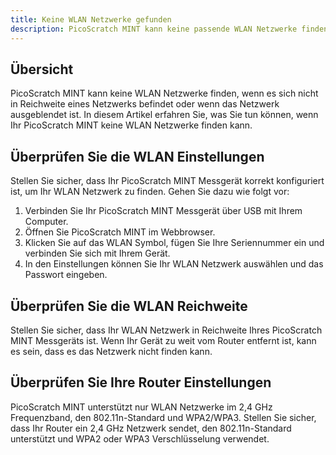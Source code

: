 ```yaml
---
title: Keine WLAN Netzwerke gefunden
description: PicoScratch MINT kann keine passende WLAN Netzwerke finden.
---
```


## Übersicht

PicoScratch MINT kann keine WLAN Netzwerke finden, wenn es sich nicht in Reichweite eines Netzwerks befindet oder wenn das Netzwerk ausgeblendet ist. In diesem Artikel erfahren Sie, was Sie tun können, wenn Ihr PicoScratch MINT keine WLAN Netzwerke finden kann.

## Überprüfen Sie die WLAN Einstellungen

Stellen Sie sicher, dass Ihr PicoScratch MINT Messgerät korrekt konfiguriert ist, um Ihr WLAN Netzwerk zu finden. Gehen Sie dazu wie folgt vor:

1. Verbinden Sie Ihr PicoScratch MINT Messgerät über USB mit Ihrem Computer.
2. Öffnen Sie PicoScratch MINT im Webbrowser.
3. Klicken Sie auf das WLAN Symbol, fügen Sie Ihre Seriennummer ein und verbinden Sie sich mit Ihrem Gerät.
4. In den Einstellungen können Sie Ihr WLAN Netzwerk auswählen und das Passwort eingeben.

## Überprüfen Sie die WLAN Reichweite

Stellen Sie sicher, dass Ihr WLAN Netzwerk in Reichweite Ihres PicoScratch MINT Messgeräts ist. Wenn Ihr Gerät zu weit vom Router entfernt ist, kann es sein, dass es das Netzwerk nicht finden kann.

## Überprüfen Sie Ihre Router Einstellungen

PicoScratch MINT unterstützt nur WLAN Netzwerke im 2,4 GHz Frequenzband, den 802.11n-Standard und WPA2/WPA3. Stellen Sie sicher, dass Ihr Router ein 2,4 GHz Netzwerk sendet, den 802.11n-Standard unterstützt und WPA2 oder WPA3 Verschlüsselung verwendet.
